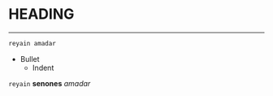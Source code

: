 # HEADING

---

```javascript
reyain amadar
```

- Bullet
    - Indent

`reyain` **senones** *amadar*
